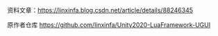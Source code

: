 资料文章：https://linxinfa.blog.csdn.net/article/details/88246345  

原作者仓库 https://github.com/linxinfa/Unity2020-LuaFramework-UGUI
